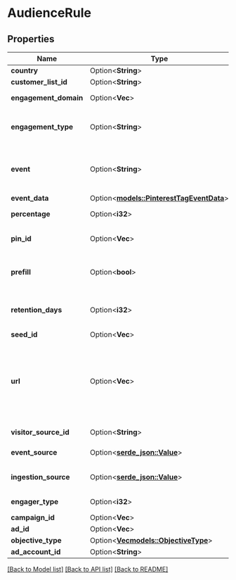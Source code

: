 # AudienceRule

## Properties

Name | Type | Description | Notes
------------ | ------------- | ------------- | -------------
**country** | Option<**String**> | Valid countries include: \"US\", \"CA\", and \"GB\". | [optional]
**customer_list_id** | Option<**String**> | Customer list ID. For CUSTOMER_LIST `audience_type`. | [optional]
**engagement_domain** | Option<**Vec<String>**> | The audience account's verified domain. **Required** for ENGAGEMENT `audience_type`. | [optional]
**engagement_type** | Option<**String**> | Engagement type enum. Optional for ENGAGEMENT `audience_type`. Supported values are `click`, `save`, `closeup`, `comment` and `like`. All engagements are included if this field is not set.  | [optional]
**event** | Option<**String**> | A Pinterest tag event. Optional for VISITOR `audience_type`. Possible values are `pagevisit`, `signup`, `checkout`, `viewcategory`, `search`, `addtocart`, `watchvideo`, `lead`, and `custom`. This field also accepts a partner-defined Pinterest tag event. | [optional]
**event_data** | Option<[**models::PinterestTagEventData**](PinterestTagEventData.md)> |  | [optional]
**percentage** | Option<**i32**> | Percentage should be 1-10. The targeted audience should be this % size across Pinterest. | [optional]
**pin_id** | Option<**Vec<String>**> | IDs of engaged organic pins. Optional for ENGAGEMENT `audience_type`. For example, \"pin_id:\": [\"34567\"] | [optional]
**prefill** | Option<**bool**> | Optional for VISITOR `audience_type`. If `true`, the specified rule on existing engagement data is applied to pre-populate the audience. If `false`, the audience is empty at creation time. The default is `true`. | [optional]
**retention_days** | Option<**i32**> | Number of days a Pinterest user remains in the audience. Optional for ENGAGEMENT and VISITOR `audience_type`. Accepted range is 1-540. Defaults to 180 if not specified. | [optional]
**seed_id** | Option<**Vec<String>**> | Audience ID(s). For ACTALIKE `audience_type`.  | [optional]
**url** | Option<**Vec<String>**> | Optional for ENGAGEMENT or VISITOR `audience_type`. For ENGAGEMENT, it is the engaged pin's URL. For VISITOR, you can use it as a string or a {operator: value} object for filtering visitors based on conversion tag event URLs. Supported operators are [ =, !=, contains, not_contains].<br>Example 1:  \"url\": \"http://www.myonlinestore123.com/view_item/shoe\"<br>Example 2: \"url\": {\"contains\": \"/view_item/shoe\"} | [optional]
**visitor_source_id** | Option<**String**> | The conversion tag ID, or the Pinterest tag ID, that you use on your website. For VISITOR `audience_type`. | [optional]
**event_source** | Option<[**serde_json::Value**](.md)> | Optional for VISITOR. You can use it as a {'=': [value]}. Supported values are: web, mobile, offline | [optional]
**ingestion_source** | Option<[**serde_json::Value**](.md)> | Optional for VISITOR. You can use it as a {'=': [value]}. Supported values are: tag, mmp, file_upload, conversions_api | [optional]
**engager_type** | Option<**i32**> | Optional for ENGAGEMENT. Engager type value should be 1-2. | [optional]
**campaign_id** | Option<**Vec<String>**> | Campaign ID for engagement audience filter. | [optional]
**ad_id** | Option<**Vec<String>**> | Ad ID for engagement audience filter. | [optional]
**objective_type** | Option<[**Vec<models::ObjectiveType>**](ObjectiveType.md)> | Objective for engagement audience filter. | [optional]
**ad_account_id** | Option<**String**> | Ad account ID. | [optional]

[[Back to Model list]](../README.md#documentation-for-models) [[Back to API list]](../README.md#documentation-for-api-endpoints) [[Back to README]](../README.md)


